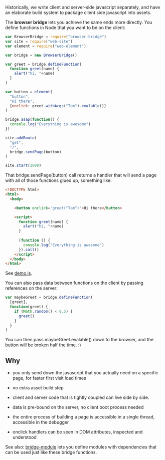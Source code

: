 Historically, we write client and server-side javascript separately, and have an elaborate build system to package client side javascript into assets.

The **browser bridge** lets you achieve the same ends more directly. You define functions in Node that you want to be on the client:

```javascript
var BrowserBridge = require("browser-bridge")
var site = require("web-site")
var element = require("web-element")

var bridge = new BrowserBridge()

var greet = bridge.defineFunction(
  function greet(name) {
    alert("hi, "+name)
  }
)

var button = element(
  "button",
  "Hi there", 
  {onclick: greet.withArgs("Tam").evalable()}
)

bridge.asap(function() {
  console.log("Everything is awesome")
})

site.addRoute(
  "get",
  "/",
  bridge.sendPage(button)
)

site.start(2090)
```

That bridge.sendPage(button) call returns a handler that will send a page with all of those functions glued up, something like:

```html
<!DOCTYPE html>
<html>
  <body>

    <button onclick='greet("Tam")'>Hi there</button>

    <script>
      function greet(name) {
        alert("hi, "+name)
      }
                  
      (function () {
        console.log("Everything is awesome")
      }).call()
    </script>
  </body>
</html>
```

See [demo.js](demo.js).

You can also pass data between functions on the client by passing references on the server:

```javascript
var maybeGreet = bridge.defineFunction(
  [greet],
  function(greet) {
    if (Math.random() < 0.5) {
      greet()
    }
  }
)
```

You can then pass maybeGreet.evalable() down to the browser, and the button will be broken half the time. :)

## Why

* you only send down the javascript that you actually need on a specific page, for faster first visit load times

* no extra asset build step

* client and server code that is tightly coupled can live side by side.

* data is pre-bound on the server, no client boot process needed

* the entire process of building a page is accessible in a single thread, accessible in the debugger

* onclick handlers can be seen in DOM attributes, inspected and understood

See also: [bridge-module](https://github.com/erikpukinskis/bridge-module) lets you define modules with dependencies that can be used just like these bridge functions.
